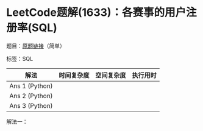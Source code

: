 # LeetCode题解(1633)：各赛事的用户注册率(SQL)

题目：[原题链接](https://leetcode-cn.com/problems/percentage-of-users-attended-a-contest/)（简单）

标签：SQL

| 解法           | 时间复杂度 | 空间复杂度 | 执行用时 |
| -------------- | ---------- | ---------- | -------- |
| Ans 1 (Python) |            |            |          |
| Ans 2 (Python) |            |            |          |
| Ans 3 (Python) |            |            |          |

解法一：

